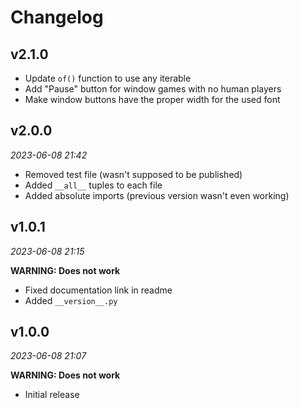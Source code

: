 # Changelog

## v2.1.0

- Update `of()` function to use any iterable
- Add "Pause" button for window games with no human players
- Make window buttons have the proper width for the used font

## v2.0.0

_2023-06-08 21:42_

- Removed test file (wasn't supposed to be published)
- Added `__all__` tuples to each file
- Added absolute imports (previous version wasn't even working)

## v1.0.1

_2023-06-08 21:15_

**WARNING: Does not work**

- Fixed documentation link in readme
- Added `__version__.py`

## v1.0.0

_2023-06-08 21:07_

**WARNING: Does not work**

- Initial release
